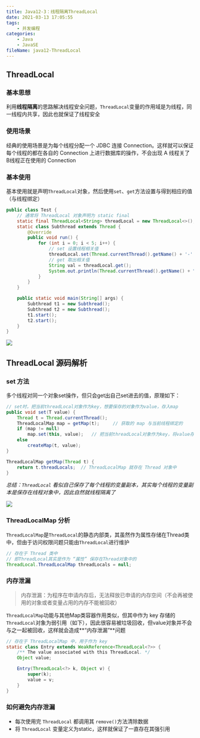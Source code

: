```yaml
---
title: Java12-3：线程隔离ThreadLocal
date: 2021-03-13 17:05:55
tags:
	- 并发编程
categories:
	- Java
	- JavaSE
fileName: java12-ThreadLocal
---
```


## ThreadLocal

### 基本思想

利用**线程隔离**的思路解决线程安全问题，`ThreadLocal`变量的作用域是为线程，同一线程内共享，因此也就保证了线程安全

### 使用场景

经典的使用场景是为每个线程分配一个 JDBC 连接 Connection。这样就可以保证每个线程的都在各自的 Connection 上进行数据库的操作，不会出现 A 线程关了 B线程正在使用的 Connection

### 基本使用

基本使用就是声明`ThreadLocal`对象，然后使用`set`、`get`方法设置与得到相应的值（与线程绑定）

```java
public class Test {
    // 通常将 ThreadLocal 对象声明为 static final
    static final ThreadLocal<String> threadLocal = new ThreadLocal<>();
    static class Subthread extends Thread {
        @Override
        public void run() {
            for (int i = 0; i < 5; i++) {
                // set 设置线程相关值
                threadLocal.set(Thread.currentThread().getName() + '-' + i);
                // get 取出相关值
                String val = threadLocal.get();
                System.out.println(Thread.currentThread().getName() + ": " + val);
            }
        }
    }

    public static void main(String[] args) {
        Subthread t1 = new Subthread();
        Subthread t2 = new Subthread();
        t1.start();
        t2.start();
    }
}
```

![](http://cdn.ziyedy.top/Java12-3%EF%BC%9A%E7%BA%BF%E7%A8%8B%E9%9A%94%E7%A6%BBThreadLocal/ThreadLocal%E4%BD%BF%E7%94%A8%E7%BB%93%E6%9E%9C.png)



## ThreadLocal 源码解析

### set 方法

多个线程对同一个对象set操作，但只会get出自己set进去的值，原理如下：

```java
// set时，把当前threadLocal对象作为key，想要保存的对象作为value，存入map
public void set(T value) {
    Thread t = Thread.currentThread();
    ThreadLocalMap map = getMap(t);		// 获取的 map 与当前线程绑定的
    if (map != null)
        map.set(this, value);	// 把当前threadLocal对象作为key，将value存入map
    else
        createMap(t, value);
}

ThreadLocalMap getMap(Thread t) {
    return t.threadLocals;	// ThreadLocalMap 就存在 Thread 对象中
}
```

*总结：`ThreadLocal` 看似自己保存了每个线程的变量副本，其实每个线程的变量副本是保存在线程对象中，因此自然就线程隔离了*

![](http://cdn.ziyedy.top/Java12-3%EF%BC%9A%E7%BA%BF%E7%A8%8B%E9%9A%94%E7%A6%BBThreadLocal/ThreadLocal%E5%8E%9F%E7%90%86.jpg)

### ThreadLocalMap 分析

`ThreadLocalMap`是`ThreadLocal`的静态内部类，其虽然作为属性存储在Thread类中，但由于访问权限问题只能由`ThreadLocal`进行维护

```java
// 存在于 Thread 类中
// 即ThreadLocal其实是作为 “属性” 保存在Thread对象中的
ThreadLocal.ThreadLocalMap threadLocals = null;
```

### 内存泄漏

>  内存泄漏：为程序在申请内存后，无法释放已申请的内存空间（不会再被使用的对象或者变量占用的内存不能被回收）

`ThreadLocalMap`功能与其他Map类容器作用类似，但其中作为 key 存储的`ThreadLocal`对象为弱引用（如下），因此很容易被垃圾回收，但value对象并不会与之一起被回收，这样就会造成**“内存泄漏”**问题

```java
// 存在于 ThreadLocalMap 中，用于作为 key
static class Entry extends WeakReference<ThreadLocal<?>> {
    /** The value associated with this ThreadLocal. */
    Object value;

    Entry(ThreadLocal<?> k, Object v) {
        super(k);
        value = v;
    }
}
```

### 如何避免内存泄漏

* 每次使用完 `ThreadLocal` 都调用其 `remove()`方法清除数据
* 将 `ThreadLocal` 变量定义为static，这样就保证了一直存在其强引用

